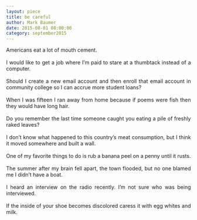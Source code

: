 ```yaml
---
layout: piece
title: be careful
author: Mark Baumer
date: 2015-08-01 08:00:00
category: september2015
---
```

<p style="width=25%" align="justify">
    Americans eat a lot of mouth cement.<br><br>
    I would like to get a job where I’m paid to stare at a thumbtack instead of a computer.<br><br>
    Should I create a new email account and then enroll that email account in community college so I can accrue more student loans?<br><br>
    When I was fifteen I ran away from home because if poems were fish then they would have long hair.<br><br>
    Do you remember the last time someone caught you eating a pile of freshly raked leaves? <br><br>
    I don’t know what happened to this country’s meat consumption, but I think it moved somewhere and built a wall. <br><br>
    One of my favorite things to do is rub a banana peel on a penny until it rusts.<br><br>
    The summer after my brain fell apart, the town flooded, but no one blamed me I didn’t have a boat. <br><br>
    I heard an interview on the radio recently. I’m not sure who was being interviewed. <br><br>
    If the inside of your shoe becomes discolored caress it with egg whites and milk.<br><br>
</p>